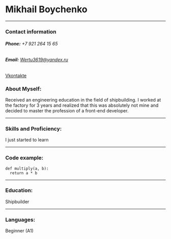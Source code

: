 # **Mikhail Boychenko**
_______________________________________________________________________
### **Contact information**

###### **Phone:** +7 921 264 15 65
###### **Email:** Wertu3619@yandex.ru
[Vkontakte](https://vk.com/john_titor_t)

### **About Myself:**

Received an engineering education in the field of shipbuilding. I worked at the factory for 3 years and realized that this was absolutely not mine and decided to master the profession of a front-end developer.
_______________________________________________________________________

### **Skills and Proficiency:**
I just started to learn
_______________________________________________________________________

### **Code example:**

```
def multiply(a, b):
  return a * b 
```
_______________________________________________________________________

### **Education:**
Shipbuilder
_______________________________________________________________________

### **Languages:**
 Beginner (A1)




